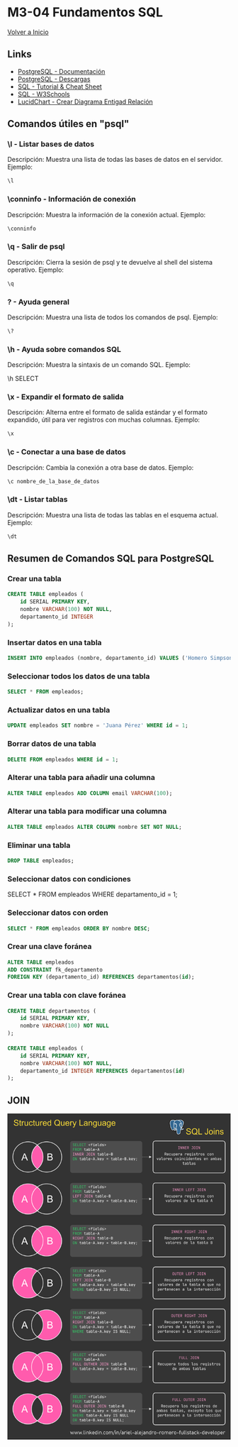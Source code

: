 # M3-04 Fundamentos SQL

[Volver a Inicio](../README.md)

## Links

- [PostgreSQL - Documentación](https://www.postgresql.org/)
- [PostgreSQL - Descargas](https://www.postgresql.org/download/)
- [SQL - Tutorial & Cheat Sheet](https://www.sqltutorial.org/sql-cheat-sheet/)
- [SQL - W3Schools](https://www.w3schools.com/sql/)
- [LucidChart - Crear Diagrama Entigad Relación](https://www.lucidchart.com)

## Comandos útiles en "psql"

### \l - Listar bases de datos

Descripción: Muestra una lista de todas las bases de datos en el servidor.
Ejemplo:

```sql
\l
```

### \conninfo - Información de conexión

Descripción: Muestra la información de la conexión actual.
Ejemplo:

```sql
\conninfo
```

### \q - Salir de psql

Descripción: Cierra la sesión de psql y te devuelve al shell del sistema operativo.
Ejemplo:

```sql
\q
```

### \? - Ayuda general

Descripción: Muestra una lista de todos los comandos de psql.
Ejemplo:

```sql
\?
```

### \h - Ayuda sobre comandos SQL

Descripción: Muestra la sintaxis de un comando SQL.
Ejemplo:

\h SELECT

### \x - Expandir el formato de salida

Descripción: Alterna entre el formato de salida estándar y el formato expandido, útil para ver registros con muchas columnas.
Ejemplo:

```sql
\x
```

### \c - Conectar a una base de datos

Descripción: Cambia la conexión a otra base de datos.
Ejemplo:

```sql
\c nombre_de_la_base_de_datos
```

### \dt - Listar tablas

Descripción: Muestra una lista de todas las tablas en el esquema actual.
Ejemplo:

```sql
\dt
```

## Resumen de Comandos SQL para PostgreSQL

### Crear una tabla

```sql
CREATE TABLE empleados (
    id SERIAL PRIMARY KEY,
    nombre VARCHAR(100) NOT NULL,
    departamento_id INTEGER
);
```

### Insertar datos en una tabla

```sql
INSERT INTO empleados (nombre, departamento_id) VALUES ('Homero Simpson', 1);
```

### Seleccionar todos los datos de una tabla

```sql
SELECT * FROM empleados;
```

### Actualizar datos en una tabla

```sql
UPDATE empleados SET nombre = 'Juana Pérez' WHERE id = 1;
```

### Borrar datos de una tabla

```sql
DELETE FROM empleados WHERE id = 1;
```

### Alterar una tabla para añadir una columna

```sql
ALTER TABLE empleados ADD COLUMN email VARCHAR(100);
```

### Alterar una tabla para modificar una columna

```sql
ALTER TABLE empleados ALTER COLUMN nombre SET NOT NULL;
```

### Eliminar una tabla

```sql
DROP TABLE empleados;
```

### Seleccionar datos con condiciones

SELECT \* FROM empleados WHERE departamento_id = 1;

### Seleccionar datos con orden

```sql
SELECT * FROM empleados ORDER BY nombre DESC;
```

### Crear una clave foránea

```sql
ALTER TABLE empleados
ADD CONSTRAINT fk_departamento
FOREIGN KEY (departamento_id) REFERENCES departamentos(id);
```

### Crear una tabla con clave foránea

```sql
CREATE TABLE departamentos (
    id SERIAL PRIMARY KEY,
    nombre VARCHAR(100) NOT NULL
);

CREATE TABLE empleados (
    id SERIAL PRIMARY KEY,
    nombre VARCHAR(100) NOT NULL,
    departamento_id INTEGER REFERENCES departamentos(id)
);
```

## JOIN

<img src="./assets/04-01.png" alt="JOINs"/>
